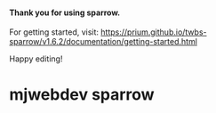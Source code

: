 #### Thank you for using sparrow.

For getting started, visit: https://prium.github.io/twbs-sparrow/v1.6.2/documentation/getting-started.html

Happy editing!
# mjwebdev sparrow
